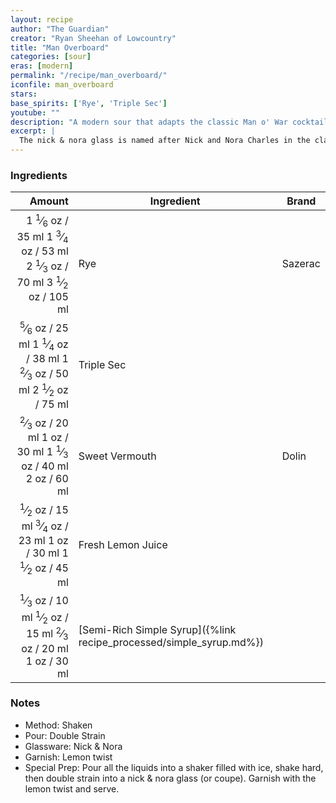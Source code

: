```yaml
---
layout: recipe
author: "The Guardian"
creator: "Ryan Sheehan of Lowcountry"
title: "Man Overboard"
categories: [sour]
eras: [modern]
permalink: "/recipe/man_overboard/"
iconfile: man_overboard
stars:
base_spirits: ['Rye', 'Triple Sec']
youtube: ""
description: "A modern sour that adapts the classic Man o' War cocktail, adding the spiciness of rye while dialing down the booziness."
excerpt: |
  The nick & nora glass is named after Nick and Nora Charles in the classic 1934 movie The Thin Man, based on Dashiell Hammett’s book of the same name. Thanks to Nora’s sizable inheritance, the couple lead a life of leisure and spend most of their time at least slightly sozzled, so I like to imagine they’d be rather partial to this concoction. It’s an ode to an old classic called a man o’ war, adapted to add the spiciness of rye while dialling down the booziness a bit. Serve as an aperitif or the first cocktail of many on a night out.
---
```


### Ingredients

| Amount | Ingredient                                                | Brand   |
| -----: | --------------------------------------------------------- | ------- |
|  <span class="onex active">1 <sup>1</sup>&frasl;<sub>6</sub> oz / 35 ml</span> <span class="onehalfx">1 <sup>3</sup>&frasl;<sub>4</sub> oz / 53 ml</span> <span class="twox">2 <sup>1</sup>&frasl;<sub>3</sub> oz / 70 ml</span> <span class="threex">3 <sup>1</sup>&frasl;<sub>2</sub> oz / 105 ml</span>| Rye                                                       | Sazerac |
|  <span class="onex active"> <sup>5</sup>&frasl;<sub>6</sub> oz / 25 ml</span> <span class="onehalfx">1 <sup>1</sup>&frasl;<sub>4</sub> oz / 38 ml</span> <span class="twox">1 <sup>2</sup>&frasl;<sub>3</sub> oz / 50 ml</span> <span class="threex">2 <sup>1</sup>&frasl;<sub>2</sub> oz / 75 ml</span>| Triple Sec                                                |
|  <span class="onex active"> <sup>2</sup>&frasl;<sub>3</sub> oz / 20 ml</span> <span class="onehalfx">1 oz / 30 ml</span> <span class="twox">1 <sup>1</sup>&frasl;<sub>3</sub> oz / 40 ml</span> <span class="threex">2 oz / 60 ml</span>| Sweet Vermouth                                            | Dolin   |
|  <span class="onex active"> <sup>1</sup>&frasl;<sub>2</sub> oz / 15 ml</span> <span class="onehalfx"> <sup>3</sup>&frasl;<sub>4</sub> oz / 23 ml</span> <span class="twox">1 oz / 30 ml</span> <span class="threex">1 <sup>1</sup>&frasl;<sub>2</sub> oz / 45 ml</span>| Fresh Lemon Juice                                         |
|  <span class="onex active"> <sup>1</sup>&frasl;<sub>3</sub> oz / 10 ml</span> <span class="onehalfx"> <sup>1</sup>&frasl;<sub>2</sub> oz / 15 ml</span> <span class="twox"> <sup>2</sup>&frasl;<sub>3</sub> oz / 20 ml</span> <span class="threex">1 oz / 30 ml</span>| [Semi-Rich Simple Syrup]({%link recipe_processed/simple_syrup.md%}) |

### Notes

- Method: Shaken
- Pour: Double Strain
- Glassware: Nick & Nora
- Garnish: Lemon twist
- Special Prep: Pour all the liquids into a shaker filled with ice, shake hard, then double strain into a nick & nora glass (or coupe). Garnish with the lemon twist and serve.

    
<script type="application/ld+json">
{
  "@context": "https://schema.org",
  "@type": "Recipe",
  "author": {
    "@type": "Person",
    "name": "{{ page.author }}"
    },
  "image": "{%- for page in page.categories limit: 1 %}{% assign cat = site.data.categories | where: "slug", page | first %}{{ site.url }}{{ site.baseurl}}/assets/images/category_{{cat.slug}}.svg{% endfor -%}",
  "description": "{{ page.excerpt | strip_html | replace: '"', "'" }}",
  "recipeIngredient": [
  " 35 ml Rye",
  " 25 ml Triple Sec ",
  " 20 ml Sweet Vermouth ",
  " 15 ml Fresh Lemon Juice",
  " 10 ml Semi-Rich Simple Syrup"
    ],
  "name": "{{ page.title }}",
  "recipeInstructions": [
    {
      "@type": "HowToStep",
      "text": "- Method: Shaken"
    },
    {
      "@type": "HowToStep",
      "text": "- Pour: Double Strain"
    },
    {
      "@type": "HowToStep",
      "text": "- Glassware: Nick & Nora"
    },
    {
      "@type": "HowToStep",
      "text": "- Garnish: Lemon twist"
    },
    {
      "@type": "HowToStep",
      "text": "- Special Prep: Pour all the liquids into a shaker filled with ice, shake hard, then double strain into a nick & nora glass (or coupe). Garnish with the lemon twist and serve."
    }
    ],
  "recipeYield": "1 cocktail",
  "recipeCategory": "cocktail",
  {% if page.stars and site.data.ratings[page.iconfile].ratings -%}"aggregateRating": {
   "@type": "AggregateRating",
   "ratingValue": "{%- include stars_metadata.html %}",
   "bestRating": "5",
   "reviewCount": "2"},{%- endif %}
  "recipeCuisine": "global",
  "prepTime": "PT20M",
  "cookTime": "PT15S",
  "keywords": "{{ page.title }}, cocktail, {{ page.eras }}, {%- include category_metadata.html -%}, {%- include spirits_metadata.html -%}"
}
</script>

    